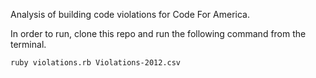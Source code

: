 Analysis of building code violations for Code For America.

In order to run, clone this repo and run the following command from the terminal.

```ruby violations.rb Violations-2012.csv```
